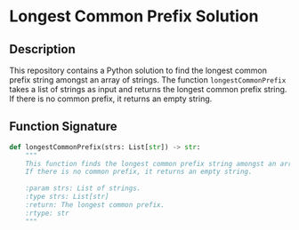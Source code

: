 # Longest Common Prefix Solution

## Description

This repository contains a Python solution to find the longest common prefix string amongst an array of strings. The function `longestCommonPrefix` takes a list of strings as input and returns the longest common prefix string. If there is no common prefix, it returns an empty string.

## Function Signature

```python
def longestCommonPrefix(strs: List[str]) -> str:
    """
    This function finds the longest common prefix string amongst an array of strings.
    If there is no common prefix, it returns an empty string.
    
    :param strs: List of strings.
    :type strs: List[str]
    :return: The longest common prefix.
    :rtype: str
    """

